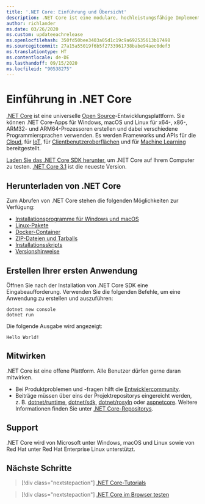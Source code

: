 ```yaml
---
title: '.NET Core: Einführung und Übersicht'
description: .NET Core ist eine modulare, hochleistungsfähige Implementierung von .NET, mit der Sie Windows-, Linux- und macOS-Apps erstellen können. Erfahren Sie mehr über .NET Core, und legen Sie los.
author: richlander
ms.date: 03/26/2020
ms.custom: updateeachrelease
ms.openlocfilehash: 350fd50bee3403a05d1c19c9a692535613b17498
ms.sourcegitcommit: 27a15a55019f6b5f2733961738babe94aec0def3
ms.translationtype: HT
ms.contentlocale: de-DE
ms.lasthandoff: 09/15/2020
ms.locfileid: "90538275"
---
```

# <a name="introduction-to-net-core"></a>Einführung in .NET Core

[.NET Core](about.md) ist eine universelle [Open Source](https://github.com/dotnet/runtime/blob/master/LICENSE.TXT)-Entwicklungsplattform. Sie können .NET Core-Apps für Windows, macOS und Linux für x64-, x86-, ARM32- und ARM64-Prozessoren erstellen und dabei verschiedene Programmiersprachen verwenden. Es werden Frameworks und APIs für die [Cloud](/aspnet/core/), für [IoT](/archive/msdn-magazine/2019/august/net-core-cross-platform-iot-programming-with-net-core-3-0), für [Clientbenutzeroberflächen](../desktop-wpf/overview/index.md) und für [Machine Learning](../machine-learning/index.yml) bereitgestellt.

[Laden Sie das .NET Core SDK herunter](https://dotnet.microsoft.com/download), um .NET Core auf Ihrem Computer zu testen. [.NET Core 3.1](https://devblogs.microsoft.com/dotnet/announcing-net-core-3-1/) ist die neueste Version.

## <a name="download-net-core"></a>Herunterladen von .NET Core

Zum Abrufen von .NET Core stehen die folgenden Möglichkeiten zur Verfügung:

* [Installationsprogramme für Windows und macOS](https://dotnet.microsoft.com/download)
* [Linux-Pakete](./install/linux.md)
* [Docker-Container](https://hub.docker.com/_/microsoft-dotnet-core/)
* [ZIP-Dateien und Tarballs](https://dotnet.microsoft.com/download/dotnet-core/3.1)
* [Installationsskripts](https://dotnet.microsoft.com/download/dotnet-core/scripts)
* [Versionshinweise](https://github.com/dotnet/core/tree/master/release-notes)

## <a name="create-your-first-application"></a>Erstellen Ihrer ersten Anwendung

Öffnen Sie nach der Installation von .NET Core SDK eine Eingabeaufforderung. Verwenden Sie die folgenden Befehle, um eine Anwendung zu erstellen und auszuführen:

```dotnetcli
dotnet new console
dotnet run
```

Die folgende Ausgabe wird angezeigt:

```output
Hello World!
```

## <a name="contribute"></a>Mitwirken

.NET Core ist eine offene Plattform. Alle Benutzer dürfen gerne daran mitwirken.

* Bei Produktproblemen und -fragen hilft die [Entwicklercommunity](https://developercommunity.visualstudio.com/spaces/61/index.html).
* Beiträge müssen über eins der Projektrepositorys eingereicht werden, z. B. [dotnet/runtime](https://github.com/dotnet/runtime), [dotnet/sdk](https://github.com/dotnet/sdk), [dotnet/rosyln](https://github.com/dotnet/roslyn) oder [aspnetcore](https://github.com/dotnet/aspnetcore). Weitere Informationen finden Sie unter [.NET Core-Repositorys](https://github.com/dotnet/core/blob/master/Documentation/core-repos.md).

## <a name="support"></a>Support

.NET Core wird von Microsoft unter Windows, macOS und Linux sowie von Red Hat unter Red Hat Enterprise Linux unterstützt.

## <a name="next-steps"></a>Nächste Schritte

> [!div class="nextstepaction"]
> [.NET Core-Tutorials](tutorials/index.md)

> [!div class="nextstepaction"]
> [.NET Core im Browser testen](../csharp/tutorials/intro-to-csharp/numbers-in-csharp.yml)
